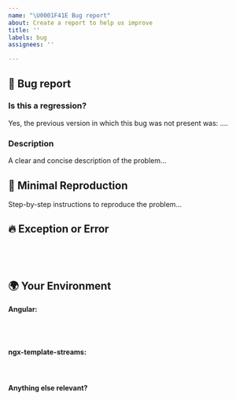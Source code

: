 ```yaml
---
name: "\U0001F41E Bug report"
about: Create a report to help us improve
title: ''
labels: bug
assignees: ''

---
```


## 🐞 Bug report

### Is this a regression?

<!-- Did this behavior use to work in the previous version? -->
<!-- ✍️--> Yes, the previous version in which this bug was not present was: ....

### Description

<!-- ✍️--> A clear and concise description of the problem...

## 🔬 Minimal Reproduction

<!--
Please create and share minimal reproduction of the issue by creating a minimal GitHub repository with the reproduction of the issue. A good way to make a minimal reproduction is to create a new app via `ng new repro-app` and add the minimum possible code to show the problem.

Share the link to the repo below along with step-by-step instructions to reproduce the problem, as well as expected and actual behavior.

Issues that don't have enough info and can't be reproduced will be closed.
-->
<!-- ✍️--> Step-by-step instructions to reproduce the problem...

## 🔥 Exception or Error

<pre><code>
<!-- If the issue is accompanied by an exception or an error, please share it below: -->
<!-- ✍️-->
</code></pre>

## 🌍 Your Environment

**Angular:**

<pre><code>
<!-- run `ng version` and paste output below -->
<!-- ✍️-->
</code></pre>

**ngx-template-streams:**

<pre><code>
<!-- ✍️-->
</code></pre>

**Anything else relevant?**

<!-- Is this an operating system specific issue? If so, please specify the OS and version. -->
<!-- ✍️-->

<!-- If applicable, add screenshots to help explain your problem. -->
<!-- ✍️-->
